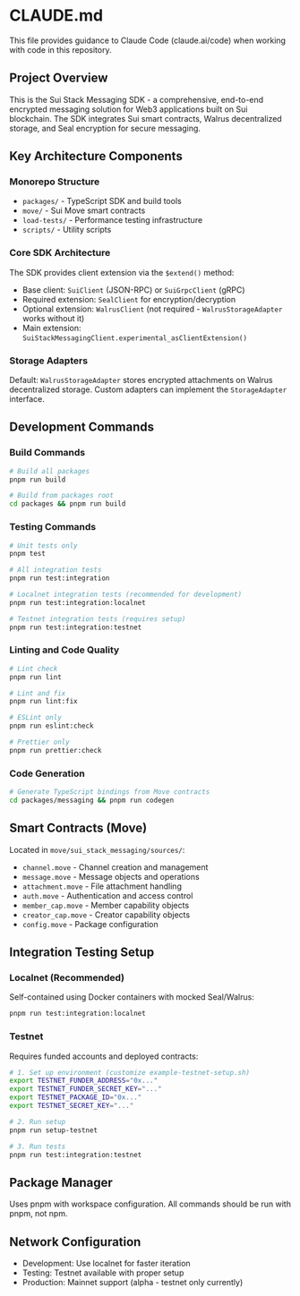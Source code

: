 # CLAUDE.md

This file provides guidance to Claude Code (claude.ai/code) when working with code in this repository.

## Project Overview

This is the Sui Stack Messaging SDK - a comprehensive, end-to-end encrypted messaging solution for Web3 applications built on Sui blockchain. The SDK integrates Sui smart contracts, Walrus decentralized storage, and Seal encryption for secure messaging.

## Key Architecture Components

### Monorepo Structure
- `packages/` - TypeScript SDK and build tools
- `move/` - Sui Move smart contracts
- `load-tests/` - Performance testing infrastructure
- `scripts/` - Utility scripts

### Core SDK Architecture
The SDK provides client extension via the `$extend()` method:
- Base client: `SuiClient` (JSON-RPC) or `SuiGrpcClient` (gRPC) 
- Required extension: `SealClient` for encryption/decryption
- Optional extension: `WalrusClient` (not required - `WalrusStorageAdapter` works without it)
- Main extension: `SuiStackMessagingClient.experimental_asClientExtension()`

### Storage Adapters
Default: `WalrusStorageAdapter` stores encrypted attachments on Walrus decentralized storage. Custom adapters can implement the `StorageAdapter` interface.

## Development Commands

### Build Commands
```bash
# Build all packages
pnpm run build

# Build from packages root
cd packages && pnpm run build
```

### Testing Commands
```bash
# Unit tests only
pnpm test

# All integration tests
pnpm run test:integration

# Localnet integration tests (recommended for development)
pnpm run test:integration:localnet

# Testnet integration tests (requires setup)
pnpm run test:integration:testnet
```

### Linting and Code Quality
```bash
# Lint check
pnpm run lint

# Lint and fix
pnpm run lint:fix

# ESLint only
pnpm run eslint:check

# Prettier only  
pnpm run prettier:check
```

### Code Generation
```bash
# Generate TypeScript bindings from Move contracts
cd packages/messaging && pnpm run codegen
```

## Smart Contracts (Move)

Located in `move/sui_stack_messaging/sources/`:
- `channel.move` - Channel creation and management
- `message.move` - Message objects and operations
- `attachment.move` - File attachment handling
- `auth.move` - Authentication and access control
- `member_cap.move` - Member capability objects
- `creator_cap.move` - Creator capability objects
- `config.move` - Package configuration

## Integration Testing Setup

### Localnet (Recommended)
Self-contained using Docker containers with mocked Seal/Walrus:
```bash
pnpm run test:integration:localnet
```

### Testnet
Requires funded accounts and deployed contracts:
```bash
# 1. Set up environment (customize example-testnet-setup.sh)
export TESTNET_FUNDER_ADDRESS="0x..."
export TESTNET_FUNDER_SECRET_KEY="..."
export TESTNET_PACKAGE_ID="0x..."
export TESTNET_SECRET_KEY="..."

# 2. Run setup
pnpm run setup-testnet

# 3. Run tests
pnpm run test:integration:testnet
```

## Package Manager

Uses pnpm with workspace configuration. All commands should be run with pnpm, not npm.

## Network Configuration

- Development: Use localnet for faster iteration
- Testing: Testnet available with proper setup
- Production: Mainnet support (alpha - testnet only currently)